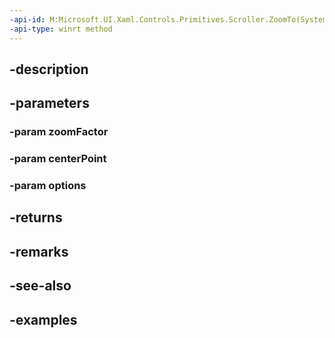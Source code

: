 ```yaml
---
-api-id: M:Microsoft.UI.Xaml.Controls.Primitives.Scroller.ZoomTo(System.Single,Windows.Foundation.IReference{Windows.Foundation.Numerics.Vector2},Microsoft.UI.Xaml.Controls.ZoomOptions)
-api-type: winrt method
---
```


## -description

## -parameters

### -param zoomFactor

### -param centerPoint

### -param options

## -returns

## -remarks

## -see-also

## -examples

